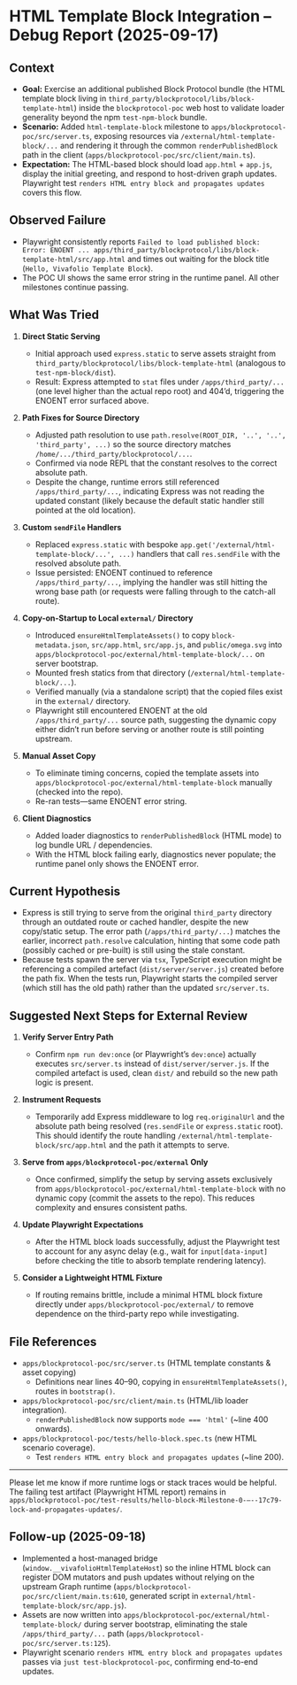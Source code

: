 # HTML Template Block Integration – Debug Report (2025-09-17)

## Context
- **Goal:** Exercise an additional published Block Protocol bundle (the HTML template block living in `third_party/blockprotocol/libs/block-template-html`) inside the `blockprotocol-poc` web host to validate loader generality beyond the npm `test-npm-block` bundle.
- **Scenario:** Added `html-template-block` milestone to `apps/blockprotocol-poc/src/server.ts`, exposing resources via `/external/html-template-block/...` and rendering it through the common `renderPublishedBlock` path in the client (`apps/blockprotocol-poc/src/client/main.ts`).
- **Expectation:** The HTML-based block should load `app.html` + `app.js`, display the initial greeting, and respond to host-driven graph updates. Playwright test `renders HTML entry block and propagates updates` covers this flow.

## Observed Failure
- Playwright consistently reports `Failed to load published block: Error: ENOENT ... apps/third_party/blockprotocol/libs/block-template-html/src/app.html` and times out waiting for the block title (`Hello, Vivafolio Template Block`).
- The POC UI shows the same error string in the runtime panel. All other milestones continue passing.

## What Was Tried
1. **Direct Static Serving**  
   - Initial approach used `express.static` to serve assets straight from `third_party/blockprotocol/libs/block-template-html` (analogous to `test-npm-block/dist`).  
   - Result: Express attempted to `stat` files under `/apps/third_party/...` (one level higher than the actual repo root) and 404’d, triggering the ENOENT error surfaced above.

2. **Path Fixes for Source Directory**  
   - Adjusted path resolution to use `path.resolve(ROOT_DIR, '..', '..', 'third_party', ...)` so the source directory matches `/home/.../third_party/blockprotocol/...`.  
   - Confirmed via node REPL that the constant resolves to the correct absolute path.  
   - Despite the change, runtime errors still referenced `/apps/third_party/...`, indicating Express was not reading the updated constant (likely because the default static handler still pointed at the old location).

3. **Custom `sendFile` Handlers**  
   - Replaced `express.static` with bespoke `app.get('/external/html-template-block/...', ...)` handlers that call `res.sendFile` with the resolved absolute path.  
   - Issue persisted: ENOENT continued to reference `/apps/third_party/...`, implying the handler was still hitting the wrong base path (or requests were falling through to the catch-all route).

4. **Copy-on-Startup to Local `external/` Directory**  
   - Introduced `ensureHtmlTemplateAssets()` to copy `block-metadata.json`, `src/app.html`, `src/app.js`, and `public/omega.svg` into `apps/blockprotocol-poc/external/html-template-block/...` on server bootstrap.  
   - Mounted fresh statics from that directory (`/external/html-template-block/...`).  
   - Verified manually (via a standalone script) that the copied files exist in the `external/` directory.  
   - Playwright still encountered ENOENT at the old `/apps/third_party/...` source path, suggesting the dynamic copy either didn’t run before serving or another route is still pointing upstream.

5. **Manual Asset Copy**  
   - To eliminate timing concerns, copied the template assets into `apps/blockprotocol-poc/external/html-template-block` manually (checked into the repo).  
   - Re-ran tests—same ENOENT error string.

6. **Client Diagnostics**  
   - Added loader diagnostics to `renderPublishedBlock` (HTML mode) to log bundle URL / dependencies.  
   - With the HTML block failing early, diagnostics never populate; the runtime panel only shows the ENOENT error.

## Current Hypothesis
- Express is still trying to serve from the original `third_party` directory through an outdated route or cached handler, despite the new copy/static setup. The error path (`/apps/third_party/...`) matches the earlier, incorrect `path.resolve` calculation, hinting that some code path (possibly cached or pre-built) is still using the stale constant.
- Because tests spawn the server via `tsx`, TypeScript execution might be referencing a compiled artefact (`dist/server/server.js`) created before the path fix. When the tests run, Playwright starts the compiled server (which still has the old path) rather than the updated `src/server.ts`.

## Suggested Next Steps for External Review
1. **Verify Server Entry Path**  
   - Confirm `npm run dev:once` (or Playwright’s `dev:once`) actually executes `src/server.ts` instead of `dist/server/server.js`. If the compiled artefact is used, clean `dist/` and rebuild so the new path logic is present.

2. **Instrument Requests**  
   - Temporarily add Express middleware to log `req.originalUrl` and the absolute path being resolved (`res.sendFile` or `express.static` root). This should identify the route handling `/external/html-template-block/src/app.html` and the path it attempts to serve.

3. **Serve from `apps/blockprotocol-poc/external` Only**  
   - Once confirmed, simplify the setup by serving assets exclusively from `apps/blockprotocol-poc/external/html-template-block` with no dynamic copy (commit the assets to the repo). This reduces complexity and ensures consistent paths.

4. **Update Playwright Expectations**  
   - After the HTML block loads successfully, adjust the Playwright test to account for any async delay (e.g., wait for `input[data-input]` before checking the title to absorb template rendering latency).

5. **Consider a Lightweight HTML Fixture**  
   - If routing remains brittle, include a minimal HTML block fixture directly under `apps/blockprotocol-poc/external/` to remove dependence on the third-party repo while investigating.

## File References
- `apps/blockprotocol-poc/src/server.ts` (HTML template constants & asset copying)  
  - Definitions near lines 40–90, copying in `ensureHtmlTemplateAssets()`, routes in `bootstrap()`.
- `apps/blockprotocol-poc/src/client/main.ts` (HTML/lib loader integration).  
  - `renderPublishedBlock` now supports `mode === 'html'` (~line 400 onwards).
- `apps/blockprotocol-poc/tests/hello-block.spec.ts` (new HTML scenario coverage).  
  - Test `renders HTML entry block and propagates updates` (~line 200).

---
Please let me know if more runtime logs or stack traces would be helpful. The failing test artifact (Playwright HTML report) remains in `apps/blockprotocol-poc/test-results/hello-block-Milestone-0-–--17c79-lock-and-propagates-updates/`.

## Follow-up (2025-09-18)
- Implemented a host-managed bridge (`window.__vivafolioHtmlTemplateHost`) so the inline HTML block can register DOM mutators and push updates without relying on the upstream Graph runtime (`apps/blockprotocol-poc/src/client/main.ts:610`, generated script in `external/html-template-block/src/app.js`).
- Assets are now written into `apps/blockprotocol-poc/external/html-template-block/` during server bootstrap, eliminating the stale `/apps/third_party/...` path (`apps/blockprotocol-poc/src/server.ts:125`).
- Playwright scenario `renders HTML entry block and propagates updates` passes via `just test-blockprotocol-poc`, confirming end-to-end updates.
